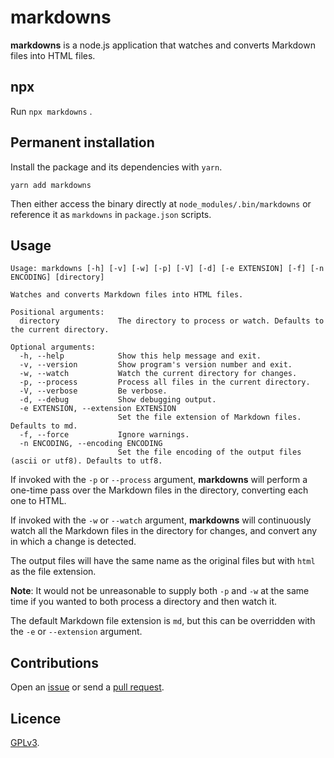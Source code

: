 # markdowns

**markdowns** is a node.js application that watches and converts Markdown files into HTML files.

## npx

Run `npx markdowns` .

## Permanent installation

Install the package and its dependencies with `yarn`.

    yarn add markdowns

Then either access the binary directly at `node_modules/.bin/markdowns` or reference it as `markdowns` in `package.json` scripts.

## Usage

    Usage: markdowns [-h] [-v] [-w] [-p] [-V] [-d] [-e EXTENSION] [-f] [-n ENCODING] [directory]

    Watches and converts Markdown files into HTML files.

    Positional arguments:
      directory             The directory to process or watch. Defaults to the current directory.

    Optional arguments:
      -h, --help            Show this help message and exit.
      -v, --version         Show program's version number and exit.
      -w, --watch           Watch the current directory for changes.
      -p, --process         Process all files in the current directory.
      -V, --verbose         Be verbose.
      -d, --debug           Show debugging output.
      -e EXTENSION, --extension EXTENSION
                            Set the file extension of Markdown files. Defaults to md.
      -f, --force           Ignore warnings.
      -n ENCODING, --encoding ENCODING
                            Set the file encoding of the output files (ascii or utf8). Defaults to utf8.

If invoked with the `-p` or `--process` argument, **markdowns** will perform a one-time pass over the Markdown files in the directory, converting each one to HTML.

If invoked with the `-w` or `--watch` argument, **markdowns** will continuously watch all the Markdown files in the directory for changes, and convert any in which a change is detected.

The output files will have the same name as the original files but with `html` as the file extension.

**Note**: It would not be unreasonable to supply both `-p` and `-w` at the same time if you wanted to both process a directory and then watch it.

The default Markdown file extension is `md`, but this can be overridden with the `-e` or `--extension` argument.

## Contributions

Open an [issue](https://github.com/crdx/markdowns/issues) or send a [pull request](https://github.com/crdx/markdowns/pulls).

## Licence

[GPLv3](LICENCE).
